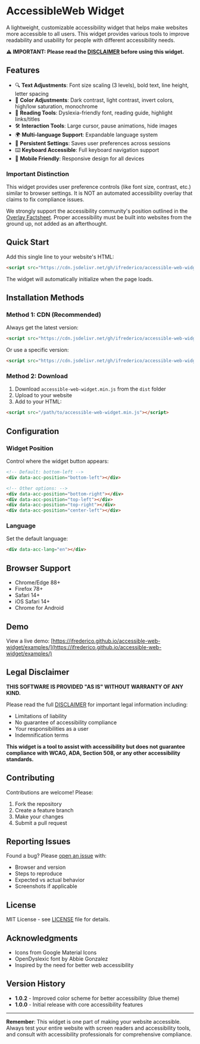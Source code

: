# AccessibleWeb Widget

A lightweight, customizable accessibility widget that helps make websites more accessible to all users. This widget provides various tools to improve readability and usability for people with different accessibility needs.

**⚠️ IMPORTANT: Please read the [DISCLAIMER](DISCLAIMER.md) before using this widget.**

## Features

- 🔍 **Text Adjustments**: Font size scaling (3 levels), bold text, line height, letter spacing
- 🎨 **Color Adjustments**: Dark contrast, light contrast, invert colors, high/low saturation, monochrome
- 📖 **Reading Tools**: Dyslexia-friendly font, reading guide, highlight links/titles
- 🛠️ **Interaction Tools**: Large cursor, pause animations, hide images
- 🌍 **Multi-language Support**: Expandable language system
- 💾 **Persistent Settings**: Saves user preferences across sessions
- ⌨️ **Keyboard Accessible**: Full keyboard navigation support
- 📱 **Mobile Friendly**: Responsive design for all devices

### Important Distinction

This widget provides user preference controls (like font size, contrast, etc.) similar to browser settings. It is NOT an automated accessibility overlay that claims to fix compliance issues. 

We strongly support the accessibility community's position outlined in the [Overlay Factsheet](https://overlayfactsheet.com/). Proper accessibility must be built into websites from the ground up, not added as an afterthought.

## Quick Start

Add this single line to your website's HTML:

```html
<script src="https://cdn.jsdelivr.net/gh/ifrederico/accessible-web-widget@latest/dist/accessible-web-widget.min.js"></script>
```

The widget will automatically initialize when the page loads.

## Installation Methods

### Method 1: CDN (Recommended)

Always get the latest version:
```html
<script src="https://cdn.jsdelivr.net/gh/ifrederico/accessible-web-widget@latest/dist/accessible-web-widget.min.js"></script>
```

Or use a specific version:
```html
<script src="https://cdn.jsdelivr.net/gh/ifrederico/accessible-web-widget@1.0.0/dist/accessible-web-widget.min.js"></script>
```

### Method 2: Download

1. Download `accessible-web-widget.min.js` from the `dist` folder
2. Upload to your website
3. Add to your HTML:
```html
<script src="/path/to/accessible-web-widget.min.js"></script>
```

## Configuration

### Widget Position

Control where the widget button appears:

```html
<!-- Default: bottom-left -->
<div data-acc-position="bottom-left"></div>

<!-- Other options: -->
<div data-acc-position="bottom-right"></div>
<div data-acc-position="top-left"></div>
<div data-acc-position="top-right"></div>
<div data-acc-position="center-left"></div>
```

### Language

Set the default language:

```html
<div data-acc-lang="en"></div>
```

## Browser Support

- Chrome/Edge 88+
- Firefox 78+
- Safari 14+
- iOS Safari 14+
- Chrome for Android

## Demo

View a live demo: [https://ifrederico.github.io/accessible-web-widget/examples/](https://ifrederico.github.io/accessible-web-widget/examples/)

## Legal Disclaimer

**THIS SOFTWARE IS PROVIDED "AS IS" WITHOUT WARRANTY OF ANY KIND.** 

Please read the full [DISCLAIMER](DISCLAIMER.md) for important legal information including:
- Limitations of liability
- No guarantee of accessibility compliance
- Your responsibilities as a user
- Indemnification terms

**This widget is a tool to assist with accessibility but does not guarantee compliance with WCAG, ADA, Section 508, or any other accessibility standards.**

## Contributing

Contributions are welcome! Please:
1. Fork the repository
2. Create a feature branch
3. Make your changes
4. Submit a pull request

## Reporting Issues

Found a bug? Please [open an issue](https://github.com/ifrederico/accessible-web-widget/issues) with:
- Browser and version
- Steps to reproduce
- Expected vs actual behavior
- Screenshots if applicable

## License

MIT License - see [LICENSE](LICENSE) file for details.

## Acknowledgments

- Icons from Google Material Icons
- OpenDyslexic font by Abbie Gonzalez
- Inspired by the need for better web accessibility

## Version History

- **1.0.2** - Improved color scheme for better accessibility (blue theme)
- **1.0.0** - Initial release with core accessibility features

---

**Remember**: This widget is one part of making your website accessible. Always test your entire website with screen readers and accessibility tools, and consult with accessibility professionals for comprehensive compliance.

